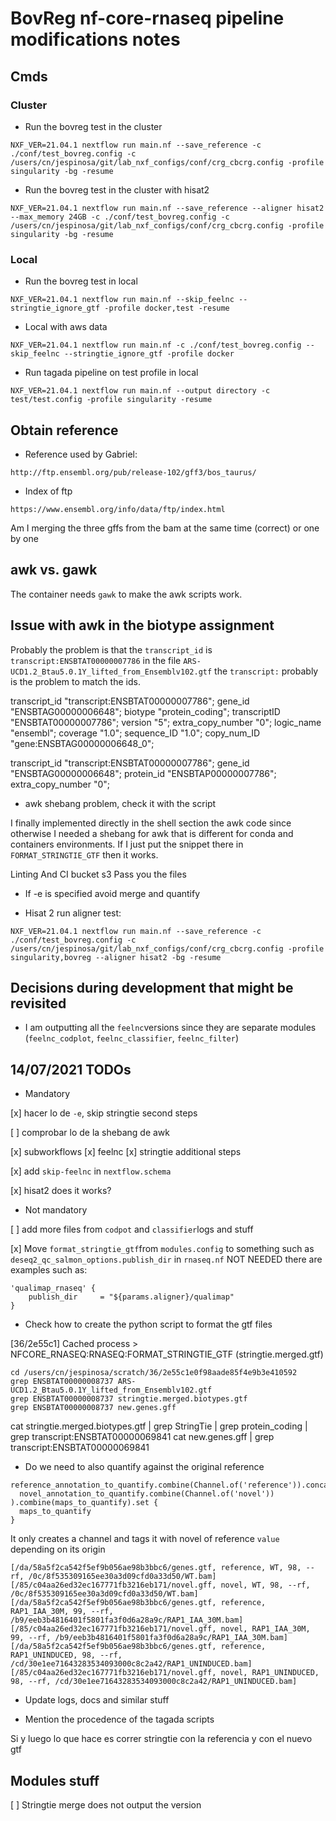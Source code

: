 # BovReg nf-core-rnaseq pipeline modifications notes

## Cmds

### Cluster

* Run the bovreg test in the cluster

```console
NXF_VER=21.04.1 nextflow run main.nf --save_reference -c ./conf/test_bovreg.config -c /users/cn/jespinosa/git/lab_nxf_configs/conf/crg_cbcrg.config -profile singularity -bg -resume
```

* Run the bovreg test in the cluster with hisat2

```console
NXF_VER=21.04.1 nextflow run main.nf --save_reference --aligner hisat2 --max_memory 24GB -c ./conf/test_bovreg.config -c /users/cn/jespinosa/git/lab_nxf_configs/conf/crg_cbcrg.config -profile singularity -bg -resume
```

### Local

* Run the bovreg test in local

```console
NXF_VER=21.04.1 nextflow run main.nf --skip_feelnc --stringtie_ignore_gtf -profile docker,test -resume
```

* Local with aws data

```console
NXF_VER=21.04.1 nextflow run main.nf -c ./conf/test_bovreg.config --skip_feelnc --stringtie_ignore_gtf -profile docker
```

* Run tagada pipeline on test profile in local

```console
NXF_VER=21.04.1 nextflow run main.nf --output directory -c test/test.config -profile singularity -resume
```

## Obtain reference

* Reference used by Gabriel:

```console
http://ftp.ensembl.org/pub/release-102/gff3/bos_taurus/
```

* Index of ftp

```console
https://www.ensembl.org/info/data/ftp/index.html
```

Am I merging the three gffs from the bam at the same time  (correct) or one by one

## awk vs. gawk

The container needs `gawk` to make the awk scripts work.

## Issue with awk in the biotype assignment

Probably the problem is that the `transcript_id` is `transcript:ENSBTAT00000007786` in the file `ARS-UCD1.2_Btau5.0.1Y_lifted_from_Ensemblv102.gtf` the `transcript:` probably is the problem to match the ids.

transcript_id "transcript:ENSBTAT00000007786"; gene_id "ENSBTAG00000006648"; biotype "protein_coding"; transcriptID "ENSBTAT00000007786"; version "5"; extra_copy_number "0"; logic_name "ensembl"; coverage "1.0"; sequence_ID "1.0"; copy_num_ID "gene:ENSBTAG00000006648_0";

transcript_id "transcript:ENSBTAT00000007786"; gene_id "ENSBTAG00000006648"; protein_id "ENSBTAP00000007786"; extra_copy_number "0";

* awk shebang problem, check it with the script

I finally implemented directly in the shell section the awk code since otherwise I needed a shebang for awk that is different for conda and containers environments.
If I just put the snippet there in `FORMAT_STRINGTIE_GTF` then it works.

Linting 
And CI
bucket s3
Pass you the files

* If -e is specified avoid merge and quantify

* Hisat 2 run aligner test:

```console
NXF_VER=21.04.1 nextflow run main.nf --save_reference -c ./conf/test_bovreg.config -c /users/cn/jespinosa/git/lab_nxf_configs/conf/crg_cbcrg.config -profile singularity,bovreg --aligner hisat2 -bg -resume
```

## Decisions during development that might be revisited

* I am outputting all the `feelnc`versions since they are separate modules (`feelnc_codplot`, `feelnc_classifier`, `feelnc_filter`)

## 14/07/2021 TODOs

* Mandatory

[x] hacer lo de `-e`, skip stringtie second steps

[ ] comprobar lo de la shebang de awk

[x] subworkflows
    [x] feelnc
    [x] stringtie additional steps

[x] add `skip-feelnc` in `nextflow.schema`

[x] hisat2 does it works?

* Not mandatory

[ ] add more files from `codpot` and `classifier`logs and stuff

[x] Move `format_stringtie_gtf`from `modules.config` to something such as `deseq2_qc_salmon_options.publish_dir` in `rnaseq.nf` NOT NEEDED there are examples such as:

```console
'qualimap_rnaseq' {
    publish_dir     = "${params.aligner}/qualimap"
}
```

* Check how to create the python script to format the gtf files

[36/2e55c1] Cached process > NFCORE_RNASEQ:RNASEQ:FORMAT_STRINGTIE_GTF (stringtie.merged.gtf)

```console
cd /users/cn/jespinosa/scratch/36/2e55c1e0f98aade85f4e9b3e410592
grep ENSBTAT00000008737 ARS-UCD1.2_Btau5.0.1Y_lifted_from_Ensemblv102.gtf
grep ENSBTAT00000008737 stringtie.merged.biotypes.gtf 
grep ENSBTAT00000008737 new.genes.gff
```

cat stringtie.merged.biotypes.gtf | grep StringTie | grep protein_coding | grep transcript:ENSBTAT00000069841
cat new.genes.gff | grep transcript:ENSBTAT00000069841

* Do we need to also quantify against the original reference

```console
reference_annotation_to_quantify.combine(Channel.of('reference')).concat(
  novel_annotation_to_quantify.combine(Channel.of('novel'))
).combine(maps_to_quantify).set {
  maps_to_quantify
}
```

It only creates a channel and tags it with novel of reference `value` depending on its origin

```console
[/da/58a5f2ca542f5ef9b056ae98b3bbc6/genes.gtf, reference, WT, 98, --rf, /0c/8f535309165ee30a3d09cfd0a33d50/WT.bam]
[/85/c04aa26ed32ec167771fb3216eb171/novel.gff, novel, WT, 98, --rf, /0c/8f535309165ee30a3d09cfd0a33d50/WT.bam]
[/da/58a5f2ca542f5ef9b056ae98b3bbc6/genes.gtf, reference, RAP1_IAA_30M, 99, --rf, /b9/eeb3b4816401f5801fa3f0d6a28a9c/RAP1_IAA_30M.bam]
[/85/c04aa26ed32ec167771fb3216eb171/novel.gff, novel, RAP1_IAA_30M, 99, --rf, /b9/eeb3b4816401f5801fa3f0d6a28a9c/RAP1_IAA_30M.bam]
[/da/58a5f2ca542f5ef9b056ae98b3bbc6/genes.gtf, reference, RAP1_UNINDUCED, 98, --rf, /cd/30e1ee71643283534093000c8c2a42/RAP1_UNINDUCED.bam]
[/85/c04aa26ed32ec167771fb3216eb171/novel.gff, novel, RAP1_UNINDUCED, 98, --rf, /cd/30e1ee71643283534093000c8c2a42/RAP1_UNINDUCED.bam]
```

* Update logs, docs and similar stuff

* Mention the procedence of the tagada scripts

Si y luego lo que hace es correr stringtie con la referencia y con el nuevo gtf
## Modules stuff

[ ] Stringtie merge does not output the version
